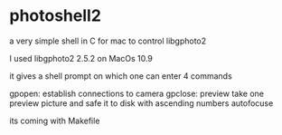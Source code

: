 photoshell2
===========

a very simple shell in C for mac to control libgphoto2

I used libgphoto2 2.5.2 on MacOs 10.9

it gives a shell prompt on which one can enter 4 commands

gpopen: establish connections to camera
gpclose:
preview take one preview picture and safe it to disk with ascending numbers
autofocuse

its coming with Makefile


